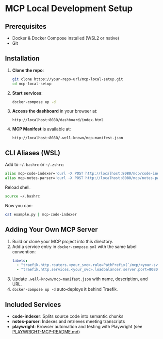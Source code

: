 # MCP Local Development Setup

## Prerequisites
- Docker & Docker Compose installed (WSL2 or native)
- Git

## Installation
1. **Clone the repo**:
   ```bash
   git clone https://your-repo-url/mcp-local-setup.git
   cd mcp-local-setup
   ```

2. **Start services**:
   ```bash
   docker-compose up -d
   ```

3. **Access the dashboard** in your browser at:
   ```
   http://localhost:8080/dashboard/index.html
   ```

4. **MCP Manifest** is available at:
   ```
   http://localhost:8080/.well-known/mcp-manifest.json
   ```

## CLI Aliases (WSL)

Add to `~/.bashrc` or `~/.zshrc`:

```bash
alias mcp-code-indexer='curl -X POST http://localhost:8080/mcp/code-indexer'
alias mcp-notes-parser='curl -X POST http://localhost:8080/mcp/notes-parser'
```

Reload shell:
```bash
source ~/.bashrc
```

Now you can:
```bash
cat example.py | mcp-code-indexer
```

## Adding Your Own MCP Server

1. Build or clone your MCP project into this directory.
2. Add a service entry in `docker-compose.yml` with the same label convention:
   ```yaml
   labels:
     - "traefik.http.routers.<your_svc>.rule=PathPrefix(`/mcp/<your-svc>`)"
     - "traefik.http.services.<your_svc>.loadbalancer.server.port=8080"
   ```
3. Update `.well-known/mcp-manifest.json` with name, description, and URL.
4. `docker-compose up -d` auto‑deploys it behind Traefik.

## Included Services

- **code-indexer**: Splits source code into semantic chunks
- **notes-parser**: Indexes and retrieves meeting transcripts
- **playwright**: Browser automation and testing with Playwright (see [PLAYWRIGHT-MCP-README.md](PLAYWRIGHT-MCP-README.md))